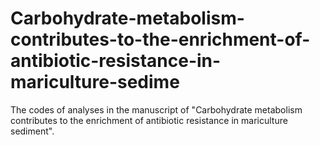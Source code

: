 # Carbohydrate-metabolism-contributes-to-the-enrichment-of-antibiotic-resistance-in-mariculture-sedime
The codes of analyses in the manuscript of "Carbohydrate metabolism contributes to the enrichment of antibiotic resistance in mariculture sediment".
